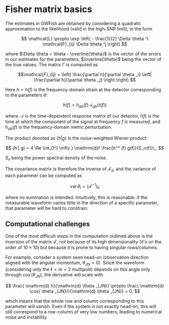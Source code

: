 # Fisher matrix basics

The estimates in GWFish are obtained by considering a quadratic approximation to the likelihood 
(valid in the high-SNR limit), in the form 

$$ \mathcal{L} \propto \exp \left( - \frac{1}{2} \Delta \theta ^i \mathcal{F}_{ij} \Delta \theta ^j \right)
$$

where $\Delta \theta = \theta - \overline{\theta}$ is the vector of the errors in our
estimates for the parameters, $\overline{\theta}$ being the vector of the true values.
The matrix $\Gamma$ is computed as 

$$\mathcal{F}_{ij} = 
\left( 
    \frac{\partial h}{\partial \theta _i} 
    \left| 
    \frac{\partial h}{\partial \theta _j} 
\right.\right)
$$

Here $h = h(f)$ is the frequency-domain strain at the detector corresponding to the parameters $\theta$:

$$ h(f) = h_{ab} (f) \mathcal{A}_{ab}(t(f))
$$

where $\mathcal{A}$ is the time-dependent response matrix of our detector, $t(f)$ is the time at which
the component of the signal at frequency $f$ is measured, and $h_{ab}(f)$ is the frequency-domain 
metric perturbation.

The product denoted as $(h|g)$ is the noise-weighted Wiener product:

$$ (h | g) = 4 \Re \int_0^{ \infty } \mathrm{d}f \frac{h^* (f) g(f)}{S_n(f)}\,,
$$

$S_n$ being the power spectral density of the noise.

The covariance matrix is therefore the inverse of $\mathcal{F} _{ij}$, and the variance
of each parameter can be computed as 

$$ \operatorname{var} \theta _i = (\mathcal{F}^{-1})_{ii}
$$

where no summation is intended.
Intuitively, this is reasonable: if the measurable waveform varies little 
in the direction of a specific parameter, that parameter will be hard to constrain.

## Computational challenges

One of the most difficult steps in the computation outlined above is the inversion of the 
matrix $\mathcal{F}$, not because of its high dimensionality (it's on the order of $10\times 10$)
but because it is prone to having singular rows/columns.

For example, consider a system seen head-on (observation direction aligned 
with the angular momentum, $\theta _{JN} = 0$). 
Since the waveform (considering only the $\ell = m = 2$ multipole) depends on this angle 
only through $\cos( \theta _{JN})$, the derivative will scale with

$$ \frac{ \mathrm{d} h}{\mathrm{d} \theta _{JN}} 
\propto \frac{ \mathrm{d} \cos( \theta _{JN})}{\mathrm{d} \theta _{JN}} 
= 0,
$$

which means that the whole row and column corresponding to this parameter will vanish. 
Even if the system is not exactly head-on, this will still correspond to 
a row-column of very low numbers, leading to numerical noise and instability.